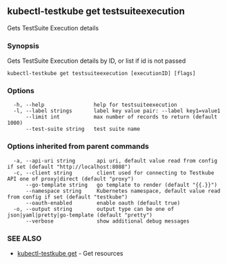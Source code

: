 ## kubectl-testkube get testsuiteexecution

Gets TestSuite Execution details

### Synopsis

Gets TestSuite Execution details by ID, or list if id is not passed

```
kubectl-testkube get testsuiteexecution [executionID] [flags]
```

### Options

```
  -h, --help                help for testsuiteexecution
  -l, --label strings       label key value pair: --label key1=value1
      --limit int           max number of records to return (default 1000)
      --test-suite string   test suite name
```

### Options inherited from parent commands

```
  -a, --api-uri string       api uri, default value read from config if set (default "http://localhost:8088")
  -c, --client string        client used for connecting to Testkube API one of proxy|direct (default "proxy")
      --go-template string   go template to render (default "{{.}}")
      --namespace string     Kubernetes namespace, default value read from config if set (default "testkube")
      --oauth-enabled        enable oauth (default true)
  -o, --output string        output type can be one of json|yaml|pretty|go-template (default "pretty")
      --verbose              show additional debug messages
```

### SEE ALSO

* [kubectl-testkube get](kubectl-testkube_get.md)	 - Get resources

